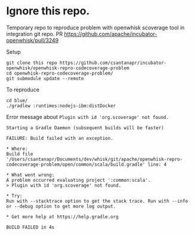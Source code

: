 # Ignore this repo.
Temporary repo to reproduce problem with openwhisk scoverage tool in integration git repo.
PR https://github.com/apache/incubator-openwhisk/pull/3249

Setup
```
git clone this repo https://github.com/csantanapr/incubator-openwhisk/openwhisk-repro-codecoverage-problem
cd openwhisk-repro-codecoverage-problem/
git submodule update --remote
```

To reproduce
```
cd blue/
./gradlew :runtimes:nodejs-ibm:distDocker
```

Error message about `Plugin with id 'org.scoverage' not found.`
```
Starting a Gradle Daemon (subsequent builds will be faster)

FAILURE: Build failed with an exception.

* Where:
Build file '/Users/csantanapr/Documents/dev/whisk/git/apache/openwhisk-repro-codecoverage-problem/open/common/scala/build.gradle' line: 4

* What went wrong:
A problem occurred evaluating project ':common:scala'.
> Plugin with id 'org.scoverage' not found.

* Try:
Run with --stacktrace option to get the stack trace. Run with --info or --debug option to get more log output.

* Get more help at https://help.gradle.org

BUILD FAILED in 4s
```
